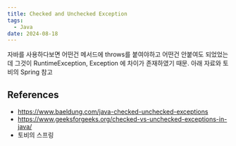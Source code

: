 ```yaml
---
title: Checked and Unchecked Exception
tags:
  - Java
date: 2024-08-18
---
```

자바를 사용하다보면 어떤건 메서드에 throws를 붙여야하고 어떤건 안붙여도 되었었는데 그것이 RuntimeException, Exception 에 차이가 존재하였기 때문. 아래 자료와 토비의 Spring 참고
## References
- https://www.baeldung.com/java-checked-unchecked-exceptions
- https://www.geeksforgeeks.org/checked-vs-unchecked-exceptions-in-java/
- 토비의 스프링